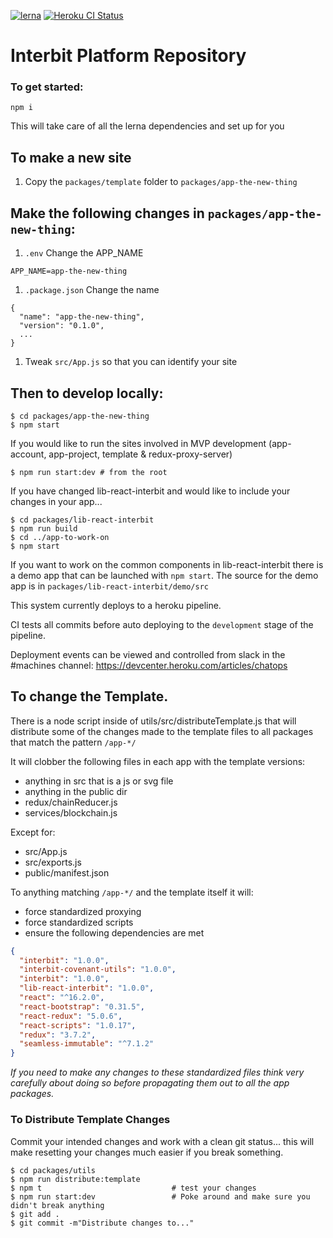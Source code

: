 [![lerna](https://img.shields.io/badge/maintained%20with-lerna-cc00ff.svg)](https://lernajs.io/)
[![Heroku CI Status](https://ci-badges.herokuapp.com/pipelines/53a1a1f6-ffc6-4d44-a282-cecadaf4591f/master.svg)](https://dashboard.heroku.com/pipelines/53a1a1f6-ffc6-4d44-a282-cecadaf4591f/tests)

# Interbit Platform Repository

### To get started:

```
npm i
```

This will take care of all the lerna dependencies and set up for you

## To make a new site

1. Copy the `packages/template` folder to `packages/app-the-new-thing`

## Make the following changes in `packages/app-the-new-thing`:

1. `.env` Change the APP_NAME
```
APP_NAME=app-the-new-thing
```

1. `.package.json` Change the name
```
{
  "name": "app-the-new-thing",
  "version": "0.1.0",
  ...
}
```

1. Tweak `src/App.js` so that you can identify your site


## Then to develop locally:

```
$ cd packages/app-the-new-thing
$ npm start
```

If you would like to run the sites involved in MVP development (app-account, app-project, template & redux-proxy-server)

```
$ npm run start:dev # from the root
```

If you have changed lib-react-interbit and would like to include your changes in your app...

```
$ cd packages/lib-react-interbit
$ npm run build
$ cd ../app-to-work-on
$ npm start
```

If you want to work on the common components in lib-react-interbit there is a demo app that can be launched with `npm start`. The source for the demo app is in `packages/lib-react-interbit/demo/src`

This system currently deploys to a heroku pipeline.

CI tests all commits before auto deploying to the `development` stage of the pipeline.

Deployment events can be viewed and controlled from slack in the #machines channel: https://devcenter.heroku.com/articles/chatops


## To change the Template.

There is a node script inside of utils/src/distributeTemplate.js that will distribute some of the changes made to the template files to all packages that match the pattern `/app-*/`

It will clobber the following files in each app with the template versions:
 - anything in src that is a js or svg file
 - anything in the public dir
 - redux/chainReducer.js
 - services/blockchain.js

 Except for:
  - src/App.js
  - src/exports.js
  - public/manifest.json

To anything matching `/app-*/` and the template itself it will:
  - force standardized proxying
  - force standardized scripts
  - ensure the following dependencies are met

```json
{
  "interbit": "1.0.0",
  "interbit-covenant-utils": "1.0.0",
  "interbit": "1.0.0",
  "lib-react-interbit": "1.0.0",
  "react": "^16.2.0",
  "react-bootstrap": "0.31.5",
  "react-redux": "5.0.6",
  "react-scripts": "1.0.17",
  "redux": "3.7.2",
  "seamless-immutable": "^7.1.2"
}
```


*If you need to make any changes to these standardized files think very carefully about doing so before propagating them out to all the app packages.*

### To Distribute Template Changes

Commit your intended changes and work with a clean git status... this will make resetting your changes much easier if you break something.

```
$ cd packages/utils
$ npm run distribute:template
$ npm t                             # test your changes
$ npm run start:dev                 # Poke around and make sure you didn't break anything
$ git add .
$ git commit -m"Distribute changes to..."
```

